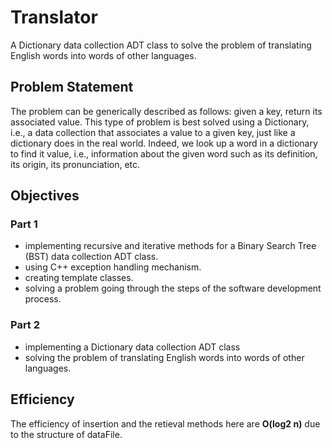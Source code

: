 # Translator
A Dictionary data collection ADT class to solve the problem of translating English words into words of other languages.

## Problem Statement
The problem can be generically described as follows: given a key, return its associated value. This type of problem is best solved using a Dictionary, i.e., a data collection that associates a value to a given key, just like a dictionary does in the real world. Indeed, we look up a word in a dictionary to find it value, i.e., information about the given word such as its definition, its origin, its pronunciation, etc.

## Objectives
### Part 1 

- implementing recursive and iterative methods for a Binary Search Tree (BST) data collection ADT class.
- using C++ exception handling mechanism.
- creating template classes.
- solving a problem going through the steps of the software development process.

### Part 2

- implementing a Dictionary data collection ADT class
- solving the problem of translating English words into words of other languages. 

## Efficiency

The efficiency of insertion and the retieval methods here are **O(log2 n)** due to the structure of dataFile.
